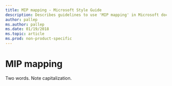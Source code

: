 ```yaml
---
title: MIP mapping - Microsoft Style Guide
description: Describes guidelines to use 'MIP mapping' in Microsoft documents.
author: pallep
ms.author: pallep
ms.date: 01/19/2018
ms.topic: article
ms.prod: non-product-specific
---
```


# MIP mapping

Two words. Note capitalization.
